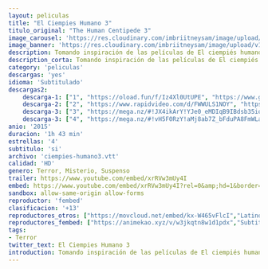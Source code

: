 ```yaml
---
layout: peliculas
title: "El Ciempies Humano 3"
titulo_original: "The Human Centipede 3"
image_carousel: 'https://res.cloudinary.com/imbriitneysam/image/upload/v1544229554/cien3-poster-min.jpg'
image_banner: 'https://res.cloudinary.com/imbriitneysam/image/upload/v1544229553/cien3-banner-min.jpg'
description: Tomando inspiración de las películas de El ciempiés humano, el director de una prisión notoria y problemática busca crear un ciempiés humano de 500 personas como una solución a sus problemas.
description_corta: Tomando inspiración de las películas de El ciempiés humano, el director de una prisión notoria y problemática busca crear un ciempiés humano de 500 personas como una solución a sus problemas.
category: 'peliculas'
descargas: 'yes'
idioma: 'Subtitulado'
descargas2:
    descarga-1: ["1", "https://oload.fun/f/Iz4Xl0UtUPE", "https://www.google.com/s2/favicons?domain=openload.co","OpenLoad","https://res.cloudinary.com/imbriitneysam/image/upload/v1541473684/mexico.png", "Latino", "HD"]
    descarga-2: ["2", "https://www.rapidvideo.com/d/FWWULS1NOY", "https://www.google.com/s2/favicons?domain=www.rapidvideo.com","RapidVideo","https://res.cloudinary.com/imbriitneysam/image/upload/v1541473684/mexico.png", "Latino", "HD"]
    descarga-3: ["3", "https://mega.nz/#!JX4ikArY!YJe0_eMDIqB9IBdsb35ioYePxgsyUe_kYBm9YPCDpno", "https://www.google.com/s2/favicons?domain=mega.nz","Mega","https://res.cloudinary.com/imbriitneysam/image/upload/v1541473684/mexico.png", "Latino", "HD"]
    descarga-3: ["4", "https://mega.nz/#!vH5F0RzY!aMj8ab7Z_bFduPA8FmWLa7u7cTMKgsbgJN3erIzJVV8", "https://www.google.com/s2/favicons?domain=mega.nz","Mega","https://res.cloudinary.com/imbriitneysam/image/upload/v1541473684/mexico.png", "Latino", "HD"]
anio: '2015'
duracion: '1h 43 min'
estrellas: '4'
subtitulo: 'si'
archivo: 'ciempies-humano3.vtt'
calidad: 'HD'
genero: Terror, Misterio, Suspenso
trailer: https://www.youtube.com/embed/xrRVw3mUy4I
embed: https://www.youtube.com/embed/xrRVw3mUy4I?rel=0&amp;hd=1&border=0&wmode=opaque&enablejsapi=1&modestbranding=1&controls=1&showinfo=1
sandbox: allow-same-origin allow-forms
reproductor: 'fembed'
clasificacion: '+13'
reproductores_otros: ["https://movcloud.net/embed/kx-W465vFlcI","Latino"]
reproductores_fembed: ["https://animekao.xyz/v/w3jkqtn8w1d1pdx","Subtitulado","https://pelispng.online/v/dw9r50j1kpo","Subtitulado"]
tags:
- Terror
twitter_text: El Ciempies Humano 3
introduction: Tomando inspiración de las películas de El ciempiés humano, el director de una prisión notoria y problemática busca crear un ciempiés humano de 500 personas como una solución a sus problemas.
---
```



 








